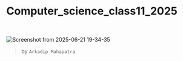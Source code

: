 # Computer_science_class11_2025

</br>

![Screenshot from 2025-06-21 19-34-35](https://github.com/user-attachments/assets/d52b81db-1ae4-457a-8f51-065ad70c72b4)

> by `Arkadip Mahapatra`